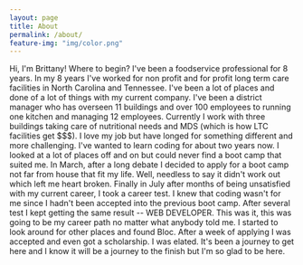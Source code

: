 ```yaml
---
layout: page
title: About
permalink: /about/
feature-img: "img/color.png"
---
```


Hi, I'm Brittany!
Where to begin? I've been a foodservice professional for 8 years. In my 8 years I've worked for non profit and for profit long term care facilities in North Carolina and Tennessee. I've been a lot of places and done of a lot of things with my current company. I've been a district manager who has overseen 11 buildings and over 100 employees to running one kitchen and managing 12 employees. Currently I work with three buildings taking care of nutritional needs and MDS (which is how LTC facilities get $$$). I love my job but have longed for something different and more challenging. I've wanted to learn coding for about two years now. I looked at a lot of places off and on but could never find a boot camp that suited me. In March, after a long debate I decided to apply for a boot camp not far from house that fit my life. Well, needless to say it didn't work out which left me heart broken. Finally in July after months of being unsatisfied with my current career, I took a career test. I knew that coding wasn't for me since I hadn't been accepted into the previous boot camp. After several test I kept getting the same result -- WEB DEVELOPER. This was it, this was going to be my career path no matter what anybody told me. I started to look around for other places and found Bloc. After a week of applying I was accepted and even got a scholarship. I was elated. It's been a journey to get here and I know it will be a journey to the finish but I'm so glad to be here. 
